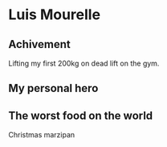 # Luis Mourelle

## Achivement
Lifting my first 200kg on dead lift on the gym.

## My personal hero

## The worst food on the world
Christmas marzipan

